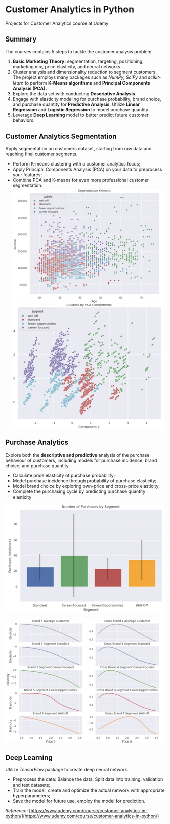 # Customer Analytics in Python
Projects for Customer Analytics course at Udemy
## Summary
The courses contains 5 steps to tackle the customer analysis problem.

 1. **Basic Marketing Theory:**  segmentation, targeting, positioning, marketing mix, price elasticity, and neural networks.
 2. Cluster analysis and dimensionality reduction to segment customers. The project employs many packages such as *NumPy, SciPy* and _scikit-learn_ to perform **K-Means algorithms** and **Principal Components Analysis (PCA).**
 3. Explore the data set with conducting **Descriptive Analysis.**
 4. Engage with elasticity modeling for purchase probability, brand choice, and purchase quantity for **Predictive Analysis**. Utilize **Linear Regression** and **Logistic Regression** to model purchase quantity.
 5. Leverage **Deep Learning** model to better predict future customer behaviors.

## Customer Analytics Segmentation

Apply segmentation on customers dataset, starting from raw data and reaching final customer segments.
- Perform K-means clustering with a customer analytics focus;
- Apply Principal Components Analysis (PCA) on your data to preprocess your features;
- Combine PCA and K-means for even more professional customer segmentation.
![enter image description here](https://github.com/Jerrie-Numbers/Customer-Analytics-/blob/main/Customer%20Analytics%20Segmentation/K-means.jpg?raw=true)
![enter image description here](https://github.com/Jerrie-Numbers/Customer-Analytics-/blob/main/Customer%20Analytics%20Segmentation/K-means%20with%20PCA.jpg?raw=true)


## Purchase Analytics 


Explore both the **descriptive and predictive** analysis of the purchase behaviour of customers, including models for purchase incidence, brand choice, and purchase quantity.

- Calculate price elasticity of purchase probability;
- Model purchase incidence through probability of purchase elasticity;
- Model brand choice by exploring own-price and cross-price elasticity;
- Complete the purchasing cycle by predicting purchase quantity elasticity

![enter image description here](https://github.com/Jerrie-Numbers/Customer-Analytics-/blob/main/Purchase%20Analytics/Number%20of%20purchases%20by%20segment.jpg?raw=true)

![enter image description here](https://github.com/Jerrie-Numbers/Customer-Analytics-/blob/main/Purchase%20Analytics/Brand%20Cross%20price%20elasticity.jpg?raw=true)

## Deep Learning
Utilize *TensorFlow* package to create deep neural network.

 - Preprocess the data: Balance the data; Split data into training, validation and test datasets; 
 - Train the model, create and optimize the actual network with appropriate hyperparameters; 
  - Save the model for future use, employ the model for prediction.

*Reference:*
[https://www.udemy.com/course/customer-analytics-in-python/](https://www.udemy.com/course/customer-analytics-in-python/)
